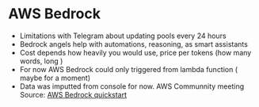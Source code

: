 # AWS Bedrock

* Limitations with Telegram about updating pools every 24 hours
* Bedrock angels help with automations, reasoning, as smart assistants
* Cost depends how heavily you would use, price per tokens (how many words, long )
* For now AWS Bedrock could only triggered from lambda function ( maybe for a moment) 
* Data was imputted from console for now.
AWS Communnity meeting
Source: [AWS Bedrock quickstart](https://github.com/build-on-aws/amazon-bedrock-agents-quickstart)
